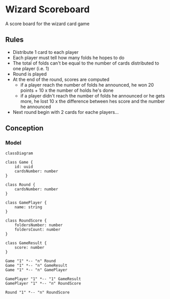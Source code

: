 # Wizard Scoreboard
A score board for the wizard card game

## Rules

* Distribute 1 card to each player
* Each player must tell how many folds he hopes to do
* The total of folds can't be equal to the number of cards distributed to one player (i.e. 1)
* Round is played
* At the end of the round, scores are computed
    * if a player reach the number of folds he announced, he won 20 points + 10 x the number of holds he's done
    * if a player didn't reach the number of folds he announced or he gets more, he lost 10 x the difference between hes score and the number he announced
* Next round begin with 2 cards for eache players...

## Conception

### Model

```mermaid
classDiagram

class Game {
    id: uuid
    cardsNumber: number
}

class Round {
    cardsNumber: number
}

class GamePlayer {
    name: string
}

class RoundScore {
    foldersNumber: number
    foldersCount: number
}

class GameResult {
    score: number
}

Game "1" *-- "n" Round
Game "1" *-- "n" GameResult
Game "1" *-- "n" GamePlayer

GamePlayer "1" *-- "1" GameResult
GamePlayer "1" *-- "n" RoundScore

Round "1" *-- "n" RoundScore

```